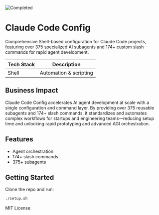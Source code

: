 ![Completed](https://img.shields.io/badge/status-completed-brightgreen)

# Claude Code Config

Comprehensive Shell-based configuration for Claude Code projects, featuring over 375 specialized AI subagents and 174+ custom slash commands for rapid agent development.

| Tech Stack | Description                |
|------------|---------------------------|
| Shell      | Automation & scripting    |

## Business Impact

Claude Code Config accelerates AI agent development at scale with a single configuration and command layer. By providing over 375 reusable subagents and 174+ slash commands, it standardizes and automates complex workflows for startups and engineering teams—reducing setup time and unlocking rapid prototyping and advanced AGI orchestration.

## Features

- Agent orchestration
- 174+ slash commands
- 375+ subagents

## Getting Started

Clone the repo and run:

```bash
./setup.sh
```

MIT License
